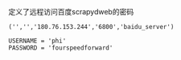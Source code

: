 定义了远程访问百度scrapydweb的密码
```
('','','180.76.153.244','6800','baidu_server')

USERNAME = 'phi'
PASSWORD = 'fourspeedforward'
```

